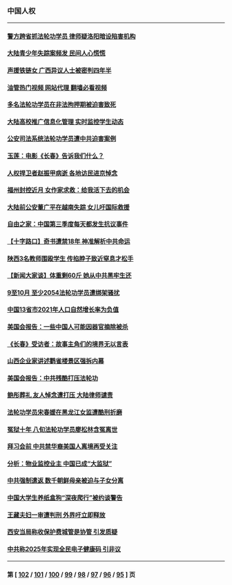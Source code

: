 ### 中国人权
---
#### [警方跨省抓法轮功学员 律师疑洛阳暗设陷害机构](../../pages/ncid278/n13870178.md?11240445) 
#### [大陆青少年失踪案频发 民间人心慌慌](../../pages/ncid278/n13870138.md?11240445) 
#### [声援铁链女 广西异议人士被密判四年半](../../pages/ncid278/n13870924.md?11240445) 
#### [油管热门视频 网站代理 翻墙必看视频](http://138.2.39.72:81/youtube.html?epic-marker?11240445)
#### [多名法轮功学员在非法拘押期被迫害致死](../../pages/ncid278/n13870463.md?11240445) 
#### [大陆高校推广信息化管理 实时监控学生动态](../../pages/ncid278/n13868784.md?11240445) 
#### [公安司法系统法轮功学员遭中共迫害案例](../../pages/ncid278/n13869580.md?11240445) 
#### [玉莲：电影《长春》告诉我们什么？](../../pages/ncid278/n13869471.md?11240445) 
#### [人权捍卫者赵振甲病逝 各地访民进京悼念](../../pages/ncid278/n13869662.md?11240445) 
#### [福州封控近月 女作家求救：给我活下去的机会](../../pages/ncid278/n13869548.md?11240445) 
#### [大陆前公安董广平在越南失踪 女儿吁国际救援](../../pages/ncid278/n13869405.md?11240445) 
#### [自由之家：中国第三季度每天都发生抗议事件](../../pages/ncid278/n13869343.md?11240445) 
#### [【十字路口】奇书遭禁18年 神准解析中共命运](../../pages/ncid278/n13869175.md?11240445) 
#### [陕西3名教师围殴学生 传掐脖子致近窒息才松手](../../pages/ncid278/n13869026.md?11240445) 
#### [【新闻大家谈】体重剩60斤 她从中共黑牢生还](../../pages/ncid278/n13868304.md?11240445) 
#### [9至10月 至少2054法轮功学员遭绑架骚扰](../../pages/ncid278/n13867111.md?11240445) 
#### [中国13省市2021年人口自然增长率为负值](../../pages/ncid278/n13868538.md?11240445) 
#### [美国会报告：一些中国人可能因器官摘除被杀](../../pages/ncid278/n13867964.md?11240445) 
#### [《长春》受访者：故事主角们的境界无以言表](../../pages/ncid278/n13853008.md?11240445) 
#### [山西企业家讲述鹳雀楼景区强拆内幕](../../pages/ncid278/n13867311.md?11240445) 
#### [美国会报告：中共残酷打压法轮功](../../pages/ncid278/n13867408.md?11240445) 
#### [鲍彤葬礼 友人悼念遭打压 大陆律师谴责](../../pages/ncid278/n13866973.md?11240445) 
#### [法轮功学员宋春媛在黑龙江女监遭酷刑折磨](../../pages/ncid278/n13865630.md?11240445) 
#### [冤狱十年 八旬法轮功学员廖松林含冤离世](../../pages/ncid278/n13864239.md?11240445) 
#### [拜习会前 中共禁华裔美国人离境再受关注](../../pages/ncid278/n13865282.md?11240445) 
#### [分析：物业监控业主 中国已成“大监狱”](../../pages/ncid278/n13864795.md?11240445) 
#### [中共强制遣返 数千朝鲜母亲被迫与子女分离](../../pages/ncid278/n13864741.md?11240445) 
#### [中国大学生养纸盒狗“深夜爬行”被约谈警告](../../pages/ncid278/n13864617.md?11240445) 
#### [王藏夫妇一审遭判刑 外界吁立即释放](../../pages/ncid278/n13864583.md?11240445) 
#### [西安当局称收保护费城管是协管 引发质疑](../../pages/ncid278/n13864581.md?11240445) 
#### [中共称2025年实现全民电子健康码 引非议](../../pages/ncid278/n13864438.md?11240445) 

---
#### 第 [ [102](./102.md?11240445) / [101](./101.md?11240445) / [100](./100.md?11240445) / [99](./99.md?11240445) / [98](./98.md?11240445) / [97](./97.md?11240445) / [96](./96.md?11240445) / [95](./95.md?11240445) ] 页
